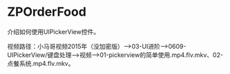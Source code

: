 # ZPOrderFood
介绍如何使用UIPickerView控件。

视频路径：小马哥视频2015年（没加密版）——>03-UI进阶——>0609-UIPickerView/键盘处理——>视频——>01-pickerview的简单使用.mp4.flv.mkv、02-点餐系统.mp4.flv.mkv。
